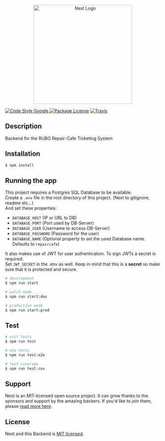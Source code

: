 <p align="center">
  <a href="http://nestjs.com/" target="blank"><img src="https://nestjs.com/img/logo_text.svg" width="320" alt="Nest Logo" /></a>
</p>
<a href="https://github.com/google/gts"><img src="https://img.shields.io/badge/code%20style-google-blueviolet.svg" alt="Code Style Google">
<a href="https://www.npmjs.com/~nestjscore"><img src="https://img.shields.io/npm/l/@nestjs/core.svg" alt="Package License" /></a>
<a href="https://travis-ci.org/nestjs/nest"><img src="https://api.travis-ci.org/nestjs/nest.svg?branch=master" alt="Travis" /></a>

</p>

## Description

Backend for the RUBO Repair-Cafe Ticketing System

## Installation

```bash
$ npm install
```

## Running the app

This project requires a Postgres SQL Database to be available.  
Create a ``.env`` file in the root directory of this project. (Next to gitignore, readme etc...)  
And set these properties:  
- ``DATABASE_HOST`` (IP or URL to DB)
- ``DATABASE_PORT`` (Port used by DB-Server)
- ``DATABASE_USER`` (Username to access DB-Server)
- ``DATABASE_PASSWORD`` (Password for the user)
- ``DATABASE_NAME`` (Optional property to set the used Database name. Defaults to ``repaircafe``)

It also makes use of JWT for user authentication. To sign JWTs a secret is required.  
Set ``JWT_SECRET`` in the .env as well. Keep in mind that this is a **secret** so make sure that it is protected and secure.

```bash
# development
$ npm run start

# watch mode
$ npm run start:dev

# production mode
$ npm run start:prod
```

## Test

```bash
# unit tests
$ npm run test

# e2e tests
$ npm run test:e2e

# test coverage
$ npm run test:cov
```

## Support

Nest is an MIT-licensed open source project. It can grow thanks to the sponsors and support by the amazing backers. If you'd like to join them, please [read more here](https://docs.nestjs.com/support).

## License

  Nest and this Backend is [MIT licensed](LICENSE).
